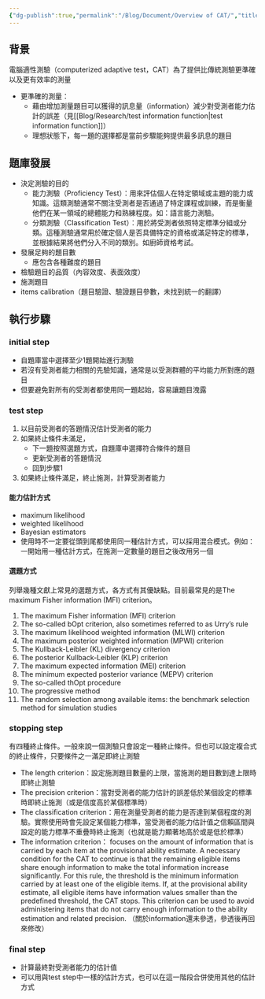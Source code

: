 ```yaml
---
{"dg-publish":true,"permalink":"/Blog/Document/Overview of CAT/","title":"電腦適性測驗概述","tags":["blog","CAT","adaptive_testing"],"created":"2023-08-17T00:00:00.000Z","updated":"2024-03-19T22:52"}
---
```



## 背景

電腦適性測驗（computerized adaptive test，CAT）為了提供比傳統測驗更準確以及更有效率的測量

- 更準確的測量：
  - 藉由增加測量題目可以獲得的訊息量（information）減少對受測者能力估計的誤差（見[[Blog/Research/test information function\|test information function]]）
  - 理想狀態下，每一題的選擇都是當前步驟能夠提供最多訊息的題目

## 題庫發展

- 決定測驗的目的
  - 能力測驗（Proficiency Test）：用來評估個人在特定領域或主題的能力或知識。這類測驗通常不關注受測者是否通過了特定課程或訓練，而是衡量他們在某一領域的總體能力和熟練程度。如：語言能力測驗。
  - 分類測驗（Classification Test）：用於將受測者依照特定標準分組或分類。這種測驗通常用於確定個人是否具備特定的資格或滿足特定的標準，並根據結果將他們分入不同的類別。如廚師資格考試。
- 發展足夠的題目數
  - 應包含各種難度的題目
- 檢驗題目的品質（內容效度、表面效度）
- 施測題目
- items calibration（題目驗證、驗證題目參數，未找到統一的翻譯）

## 執行步驟

<style> .container {font-family: sans-serif; text-align: center;} .button-wrapper button {z-index: 1;height: 40px; width: 100px; margin: 10px;padding: 5px;} .excalidraw .App-menu_top .buttonList { display: flex;} .excalidraw-wrapper { height: 800px; margin: 50px; position: relative;} :root[dir="ltr"] .excalidraw .layer-ui__wrapper .zen-mode-transition.App-menu_bottom--transition-left {transform: none;} </style><script src="https://cdn.jsdelivr.net/npm/react@17/umd/react.production.min.js"></script><script src="https://cdn.jsdelivr.net/npm/react-dom@17/umd/react-dom.production.min.js"></script><script type="text/javascript" src="https://cdn.jsdelivr.net/npm/@excalidraw/excalidraw@0/dist/excalidraw.production.min.js"></script><div id="CAT_process_stepsexcalidraw.md1"></div><script>(function(){const InitialData={"type":"excalidraw","version":2,"source":"https://github.com/zsviczian/obsidian-excalidraw-plugin/releases/tag/1.9.16","elements":[{"type":"rectangle","version":258,"versionNonce":936577672,"isDeleted":false,"id":"3DBSIjFqTssj68WNX_hhS","fillStyle":"hachure","strokeWidth":1,"strokeStyle":"solid","roughness":1,"opacity":100,"angle":0,"x":-510.01953125,"y":-35.296875,"strokeColor":"#1e1e1e","backgroundColor":"transparent","width":174,"height":87,"seed":2011189640,"groupIds":[],"frameId":null,"roundness":null,"boundElements":[{"type":"text","id":"XgbKWAjn"},{"id":"fOtLwpNuxM8fnyFRIJ-Hh","type":"arrow"}],"updated":1692254299132,"link":null,"locked":false},{"type":"text","version":325,"versionNonce":126857096,"isDeleted":false,"id":"XgbKWAjn","fillStyle":"hachure","strokeWidth":1,"strokeStyle":"solid","roughness":1,"opacity":100,"angle":0,"x":-493.01953125,"y":-16.796875,"strokeColor":"#1e1e1e","backgroundColor":"transparent","width":140,"height":50,"seed":170023928,"groupIds":[],"frameId":null,"roundness":null,"boundElements":[],"updated":1692254302839,"link":null,"locked":false,"fontSize":20,"fontFamily":1,"text":"選擇初始題目\n或題組開始測驗","rawText":"選擇初始題目\n或題組開始測驗","textAlign":"center","verticalAlign":"middle","containerId":"3DBSIjFqTssj68WNX_hhS","originalText":"選擇初始題目\n或題組開始測驗","lineHeight":1.25,"baseline":43},{"type":"rectangle","version":163,"versionNonce":97161464,"isDeleted":false,"id":"8xFr5rTGZkjlWS1QvgRyn","fillStyle":"hachure","strokeWidth":1,"strokeStyle":"solid","roughness":1,"opacity":100,"angle":0,"x":-223.55078125,"y":-34.88671875,"strokeColor":"#1e1e1e","backgroundColor":"transparent","width":174,"height":87,"seed":904113144,"groupIds":[],"frameId":null,"roundness":{"type":3},"boundElements":[{"type":"text","id":"nexiAgp9"},{"id":"fOtLwpNuxM8fnyFRIJ-Hh","type":"arrow"},{"id":"uPqmgC-xjBv80Z2VEEDGt","type":"arrow"},{"id":"17O3dJGb_rGfACTs6L6ok","type":"arrow"}],"updated":1692254231531,"link":null,"locked":false},{"type":"text","version":252,"versionNonce":1222724744,"isDeleted":false,"id":"nexiAgp9","fillStyle":"hachure","strokeWidth":1,"strokeStyle":"solid","roughness":1,"opacity":100,"angle":0,"x":-186.55078125,"y":-16.38671875,"strokeColor":"#1e1e1e","backgroundColor":"transparent","width":100,"height":50,"seed":1031499000,"groupIds":[],"frameId":null,"roundness":null,"boundElements":[],"updated":1692254118757,"link":null,"locked":false,"fontSize":20,"fontFamily":1,"text":"中途估計\n受測者能力","rawText":"中途估計\n受測者能力","textAlign":"center","verticalAlign":"middle","containerId":"8xFr5rTGZkjlWS1QvgRyn","originalText":"中途估計\n受測者能力","lineHeight":1.25,"baseline":43},{"type":"rectangle","version":295,"versionNonce":38227960,"isDeleted":false,"id":"UX0IbEqCEstbinR1EgWyq","fillStyle":"hachure","strokeWidth":1,"strokeStyle":"solid","roughness":1,"opacity":100,"angle":0,"x":-223.140625,"y":92.232421875,"strokeColor":"#1e1e1e","backgroundColor":"transparent","width":174,"height":87,"seed":956273032,"groupIds":[],"frameId":null,"roundness":{"type":3},"boundElements":[{"type":"text","id":"3ZPr4MsA"},{"id":"hzipr9q5ufaswa95qBgJA","type":"arrow"},{"id":"17O3dJGb_rGfACTs6L6ok","type":"arrow"}],"updated":1692254231531,"link":null,"locked":false},{"type":"text","version":416,"versionNonce":354910712,"isDeleted":false,"id":"3ZPr4MsA","fillStyle":"hachure","strokeWidth":1,"strokeStyle":"solid","roughness":1,"opacity":100,"angle":0,"x":-216.140625,"y":110.732421875,"strokeColor":"#1e1e1e","backgroundColor":"transparent","width":160,"height":50,"seed":1025777800,"groupIds":[],"frameId":null,"roundness":null,"boundElements":[],"updated":1692254054745,"link":null,"locked":false,"fontSize":20,"fontFamily":1,"text":"更新受測者的反應\n模式","rawText":"更新受測者的反應模式","textAlign":"center","verticalAlign":"middle","containerId":"UX0IbEqCEstbinR1EgWyq","originalText":"更新受測者的反應模式","lineHeight":1.25,"baseline":43},{"type":"rectangle","version":288,"versionNonce":541727480,"isDeleted":false,"id":"QIfRHqwYgnzFfMg0M5xBf","fillStyle":"hachure","strokeWidth":1,"strokeStyle":"solid","roughness":1,"opacity":100,"angle":0,"x":-223.140625,"y":219.3515625,"strokeColor":"#1e1e1e","backgroundColor":"transparent","width":174,"height":87,"seed":1524307960,"groupIds":[],"frameId":null,"roundness":{"type":3},"boundElements":[{"type":"text","id":"Iea3YzwP"},{"id":"VkZuWPTHWt7alpADH73zR","type":"arrow"},{"id":"hzipr9q5ufaswa95qBgJA","type":"arrow"}],"updated":1692254227920,"link":null,"locked":false},{"type":"text","version":451,"versionNonce":783180024,"isDeleted":false,"id":"Iea3YzwP","fillStyle":"hachure","strokeWidth":1,"strokeStyle":"solid","roughness":1,"opacity":100,"angle":0,"x":-186.140625,"y":237.8515625,"strokeColor":"#1e1e1e","backgroundColor":"transparent","width":100,"height":50,"seed":681924856,"groupIds":[],"frameId":null,"roundness":null,"boundElements":[],"updated":1692254049212,"link":null,"locked":false,"fontSize":20,"fontFamily":1,"text":"選擇下一題\n施測題目","rawText":"選擇下一題\n施測題目","textAlign":"center","verticalAlign":"middle","containerId":"QIfRHqwYgnzFfMg0M5xBf","originalText":"選擇下一題\n施測題目","lineHeight":1.25,"baseline":43},{"type":"rectangle","version":351,"versionNonce":825150600,"isDeleted":false,"id":"CPVMy6Fa30wjj8moGnC6D","fillStyle":"hachure","strokeWidth":1,"strokeStyle":"solid","roughness":1,"opacity":100,"angle":0,"x":338.6640625,"y":219.3515625,"strokeColor":"#1e1e1e","backgroundColor":"transparent","width":174,"height":87,"seed":994394872,"groupIds":[],"frameId":null,"roundness":null,"boundElements":[{"type":"text","id":"HNTwAmXH"},{"id":"z4E_JoYU2zDTEqWneFgm8","type":"arrow"}],"updated":1692254215558,"link":null,"locked":false},{"type":"text","version":561,"versionNonce":1573091832,"isDeleted":false,"id":"HNTwAmXH","fillStyle":"hachure","strokeWidth":1,"strokeStyle":"solid","roughness":1,"opacity":100,"angle":0,"x":375.6640625,"y":237.8515625,"strokeColor":"#1e1e1e","backgroundColor":"transparent","width":100,"height":50,"seed":1888625656,"groupIds":[],"frameId":null,"roundness":null,"boundElements":[],"updated":1692254106883,"link":null,"locked":false,"fontSize":20,"fontFamily":1,"text":"最終受測者\n能力估計","rawText":"最終受測者\n能力估計","textAlign":"center","verticalAlign":"middle","containerId":"CPVMy6Fa30wjj8moGnC6D","originalText":"最終受測者\n能力估計","lineHeight":1.25,"baseline":43},{"type":"diamond","version":222,"versionNonce":993272312,"isDeleted":false,"id":"5NjqqckoWG9rKvPBKqPJ-","fillStyle":"hachure","strokeWidth":1,"strokeStyle":"solid","roughness":1,"opacity":100,"angle":0,"x":49.26171875,"y":63.880859375,"strokeColor":"#1e1e1e","backgroundColor":"transparent","width":206,"height":143,"seed":1750665720,"groupIds":[],"frameId":null,"roundness":null,"boundElements":[{"type":"text","id":"iRaLLbi0"},{"id":"uPqmgC-xjBv80Z2VEEDGt","type":"arrow"},{"id":"VkZuWPTHWt7alpADH73zR","type":"arrow"},{"id":"4uhgDGLkV77JLjkF9pwER","type":"arrow"}],"updated":1692254203780,"link":null,"locked":false},{"type":"text","version":151,"versionNonce":1186674168,"isDeleted":false,"id":"iRaLLbi0","fillStyle":"hachure","strokeWidth":1,"strokeStyle":"solid","roughness":1,"opacity":100,"angle":0,"x":112.26171875,"y":110.630859375,"strokeColor":"#1e1e1e","backgroundColor":"transparent","width":80,"height":50,"seed":2120366840,"groupIds":[],"frameId":null,"roundness":null,"boundElements":[],"updated":1692254160490,"link":null,"locked":false,"fontSize":20,"fontFamily":1,"text":"滿足終止\n條件？","rawText":"滿足終止條件？","textAlign":"center","verticalAlign":"middle","containerId":"5NjqqckoWG9rKvPBKqPJ-","originalText":"滿足終止條件？","lineHeight":1.25,"baseline":43},{"type":"rectangle","version":478,"versionNonce":602914184,"isDeleted":false,"id":"zUQpZv7QicC47F9HH7rNg","fillStyle":"hachure","strokeWidth":1,"strokeStyle":"solid","roughness":1,"opacity":100,"angle":0,"x":338.25390625,"y":-34.88671875,"strokeColor":"#1e1e1e","backgroundColor":"transparent","width":174,"height":87,"seed":731753352,"groupIds":[],"frameId":null,"roundness":{"type":3},"boundElements":[{"type":"text","id":"eUEf7RdE"},{"id":"4uhgDGLkV77JLjkF9pwER","type":"arrow"},{"id":"z4E_JoYU2zDTEqWneFgm8","type":"arrow"}],"updated":1692254215558,"link":null,"locked":false},{"type":"text","version":661,"versionNonce":2132179848,"isDeleted":false,"id":"eUEf7RdE","fillStyle":"hachure","strokeWidth":1,"strokeStyle":"solid","roughness":1,"opacity":100,"angle":0,"x":385.25390625,"y":-3.88671875,"strokeColor":"#1e1e1e","backgroundColor":"transparent","width":80,"height":25,"seed":686750344,"groupIds":[],"frameId":null,"roundness":null,"boundElements":[],"updated":1692254118757,"link":null,"locked":false,"fontSize":20,"fontFamily":1,"text":"結束測驗","rawText":"結束測驗","textAlign":"center","verticalAlign":"middle","containerId":"zUQpZv7QicC47F9HH7rNg","originalText":"結束測驗","lineHeight":1.25,"baseline":18},{"type":"arrow","version":99,"versionNonce":875264184,"isDeleted":false,"id":"fOtLwpNuxM8fnyFRIJ-Hh","fillStyle":"hachure","strokeWidth":1,"strokeStyle":"solid","roughness":1,"opacity":100,"angle":0,"x":-328.2265625,"y":5.916116361249626,"strokeColor":"#1e1e1e","backgroundColor":"transparent","width":94.98437499999994,"height":0.8182953565270941,"seed":390923000,"groupIds":[],"frameId":null,"roundness":null,"boundElements":[],"updated":1692591706386,"link":null,"locked":false,"startBinding":{"elementId":"3DBSIjFqTssj68WNX_hhS","gap":7.79296875,"focus":-0.033228894294437476},"endBinding":{"elementId":"8xFr5rTGZkjlWS1QvgRyn","gap":9.69140625,"focus":0.09827141158493356},"lastCommittedPoint":null,"startArrowhead":null,"endArrowhead":"arrow","points":[[0,0],[94.98437499999994,-0.8182953565270941]]},{"type":"arrow","version":463,"versionNonce":1954011336,"isDeleted":false,"id":"uPqmgC-xjBv80Z2VEEDGt","fillStyle":"hachure","strokeWidth":1,"strokeStyle":"solid","roughness":1,"opacity":100,"angle":0,"x":-34.26953125,"y":-0.9369717006545422,"strokeColor":"#1e1e1e","backgroundColor":"transparent","width":183.2762507488261,"height":61.7762195637623,"seed":2074366856,"groupIds":[],"frameId":null,"roundness":null,"boundElements":[],"updated":1692591706408,"link":null,"locked":false,"startBinding":{"elementId":"8xFr5rTGZkjlWS1QvgRyn","gap":15.28125,"focus":-0.18961166172656496},"endBinding":{"elementId":"5NjqqckoWG9rKvPBKqPJ-","gap":5.981838598120589,"focus":0.0036633324406616353},"lastCommittedPoint":null,"startArrowhead":null,"endArrowhead":"arrow","points":[[0,0],[180.34375,-1.9770907993454578],[183.2762507488261,59.799128764416835]]},{"type":"arrow","version":195,"versionNonce":304412600,"isDeleted":false,"id":"VkZuWPTHWt7alpADH73zR","fillStyle":"hachure","strokeWidth":1,"strokeStyle":"solid","roughness":1,"opacity":100,"angle":0,"x":156.2938046180277,"y":215.68694751414407,"strokeColor":"#1e1e1e","backgroundColor":"transparent","width":193.1953125,"height":56.996646235855934,"seed":1929462776,"groupIds":[],"frameId":null,"roundness":null,"boundElements":[{"type":"text","id":"3LbOfWmB"}],"updated":1692591706408,"link":null,"locked":false,"startBinding":{"elementId":"5NjqqckoWG9rKvPBKqPJ-","gap":9.685293220213964,"focus":-0.008967390340740322},"endBinding":{"elementId":"QIfRHqwYgnzFfMg0M5xBf","gap":14.4453125,"focus":0.08682529012151195},"lastCommittedPoint":null,"startArrowhead":null,"endArrowhead":"arrow","points":[[0,0],[2.206195381972293,56.996646235855934],[-190.9891171180277,53.125552485855934]]},{"type":"text","version":5,"versionNonce":855217288,"isDeleted":false,"id":"3LbOfWmB","fillStyle":"hachure","strokeWidth":1,"strokeStyle":"solid","roughness":1,"opacity":100,"angle":0,"x":148.5,"y":260.18359375,"strokeColor":"#1e1e1e","backgroundColor":"transparent","width":20,"height":25,"seed":1725846776,"groupIds":[],"frameId":null,"roundness":null,"boundElements":[],"updated":1692254253068,"link":null,"locked":false,"fontSize":20,"fontFamily":1,"text":"否","rawText":"否","textAlign":"center","verticalAlign":"middle","containerId":"VkZuWPTHWt7alpADH73zR","originalText":"否","lineHeight":1.25,"baseline":18},{"type":"arrow","version":279,"versionNonce":1662861496,"isDeleted":false,"id":"4uhgDGLkV77JLjkF9pwER","fillStyle":"hachure","strokeWidth":1,"strokeStyle":"solid","roughness":1,"opacity":100,"angle":0,"x":263.56569936523584,"y":135.380859375,"strokeColor":"#1e1e1e","backgroundColor":"transparent","width":68.25070688476416,"height":134.169921875,"seed":1971633032,"groupIds":[],"frameId":null,"roundness":null,"boundElements":[{"type":"text","id":"Giqp34Fd"}],"updated":1692591706411,"link":null,"locked":false,"startBinding":{"elementId":"5NjqqckoWG9rKvPBKqPJ-","gap":7.747782840381291,"focus":1.080621171021707},"endBinding":{"elementId":"zUQpZv7QicC47F9HH7rNg","gap":6.4375,"focus":0.09381377056129639},"lastCommittedPoint":null,"startArrowhead":null,"endArrowhead":"arrow","points":[[0,0],[0.8874256347641563,-134.169921875],[68.25070688476416,-132.845703125]]},{"type":"text","version":5,"versionNonce":703008904,"isDeleted":false,"id":"Giqp34Fd","fillStyle":"hachure","strokeWidth":1,"strokeStyle":"solid","roughness":1,"opacity":100,"angle":0,"x":254.453125,"y":-11.2890625,"strokeColor":"#1e1e1e","backgroundColor":"transparent","width":20,"height":25,"seed":233838840,"groupIds":[],"frameId":null,"roundness":null,"boundElements":[],"updated":1692254257846,"link":null,"locked":false,"fontSize":20,"fontFamily":1,"text":"是","rawText":"是","textAlign":"center","verticalAlign":"middle","containerId":"4uhgDGLkV77JLjkF9pwER","originalText":"是","lineHeight":1.25,"baseline":18},{"type":"arrow","version":129,"versionNonce":1612999096,"isDeleted":false,"id":"z4E_JoYU2zDTEqWneFgm8","fillStyle":"hachure","strokeWidth":1,"strokeStyle":"solid","roughness":1,"opacity":100,"angle":0,"x":427.2734375,"y":62.6953125,"strokeColor":"#1e1e1e","backgroundColor":"transparent","width":3.96875,"height":149.27734375,"seed":378155912,"groupIds":[],"frameId":null,"roundness":null,"boundElements":[],"updated":1692591706411,"link":null,"locked":false,"startBinding":{"elementId":"zUQpZv7QicC47F9HH7rNg","gap":10.58203125,"focus":-0.006598306975702165},"endBinding":{"elementId":"CPVMy6Fa30wjj8moGnC6D","gap":7.37890625,"focus":0.07861941197589362},"lastCommittedPoint":null,"startArrowhead":null,"endArrowhead":"arrow","points":[[0,0],[3.96875,149.27734375]]},{"type":"arrow","version":74,"versionNonce":290522552,"isDeleted":false,"id":"hzipr9q5ufaswa95qBgJA","fillStyle":"hachure","strokeWidth":1,"strokeStyle":"solid","roughness":1,"opacity":100,"angle":0,"x":-133.51171875,"y":212.2421875,"strokeColor":"#1e1e1e","backgroundColor":"transparent","width":1.6580934042132753,"height":32.009765625,"seed":28572552,"groupIds":[],"frameId":null,"roundness":null,"boundElements":[],"updated":1692591706402,"link":null,"locked":false,"startBinding":{"elementId":"QIfRHqwYgnzFfMg0M5xBf","gap":7.109375,"focus":0.05882643194522213},"endBinding":{"elementId":"UX0IbEqCEstbinR1EgWyq","gap":1,"focus":0.014949252207708522},"lastCommittedPoint":null,"startArrowhead":null,"endArrowhead":"arrow","points":[[0,0],[-1.6580934042132753,-32.009765625]]},{"type":"arrow","version":60,"versionNonce":1858446280,"isDeleted":false,"id":"17O3dJGb_rGfACTs6L6ok","fillStyle":"hachure","strokeWidth":1,"strokeStyle":"solid","roughness":1,"opacity":100,"angle":0,"x":-137.1328125,"y":85.92578125,"strokeColor":"#1e1e1e","backgroundColor":"transparent","width":0.828125,"height":32.56640625,"seed":260824968,"groupIds":[],"frameId":null,"roundness":null,"boundElements":[],"updated":1692591706397,"link":null,"locked":false,"startBinding":{"elementId":"UX0IbEqCEstbinR1EgWyq","gap":6.306640625,"focus":0.0031137004265248632},"endBinding":{"elementId":"8xFr5rTGZkjlWS1QvgRyn","gap":1.24609375,"focus":0.028919617191211923},"lastCommittedPoint":null,"startArrowhead":null,"endArrowhead":"arrow","points":[[0,0],[-0.828125,-32.56640625]]},{"type":"line","version":125,"versionNonce":971494648,"isDeleted":false,"id":"6jDzi7PCYa2N3XbQkP8Oz","fillStyle":"hachure","strokeWidth":2,"strokeStyle":"solid","roughness":2,"opacity":100,"angle":0,"x":-321.7109375,"y":-73.93972412313639,"strokeColor":"#1971c2","backgroundColor":"transparent","width":209.515625,"height":0.78125,"seed":1236232440,"groupIds":["X6pww9u8jvjy2bQmX-ec1"],"frameId":null,"roundness":null,"boundElements":[],"updated":1692254439132,"link":null,"locked":false,"startBinding":null,"endBinding":null,"lastCommittedPoint":null,"startArrowhead":null,"endArrowhead":null,"points":[[0,0],[-209.515625,0.78125]]},{"type":"text","version":42,"versionNonce":1016397512,"isDeleted":false,"id":"NCTNJjJ3","fillStyle":"hachure","strokeWidth":2,"strokeStyle":"solid","roughness":2,"opacity":100,"angle":0,"x":-491.5625,"y":-110.98659912313639,"strokeColor":"#1971c2","backgroundColor":"transparent","width":133.39987182617188,"height":25,"seed":1590178184,"groupIds":["X6pww9u8jvjy2bQmX-ec1"],"frameId":null,"roundness":null,"boundElements":[],"updated":1692687727476,"link":null,"locked":false,"fontSize":20,"fontFamily":1,"text":"Starting step","rawText":"Starting step","textAlign":"left","verticalAlign":"top","containerId":null,"originalText":"Starting step","lineHeight":1.25,"baseline":18},{"type":"line","version":244,"versionNonce":1628599800,"isDeleted":false,"id":"4SI6K8wst2bz5_iFD5A1v","fillStyle":"hachure","strokeWidth":2,"strokeStyle":"solid","roughness":2,"opacity":100,"angle":0,"x":-25.842207675576446,"y":-73.52956787313639,"strokeColor":"#1971c2","backgroundColor":"transparent","width":209.515625,"height":0.78125,"seed":1504073720,"groupIds":["3U4ybB5QVHXyWS3g5f9gc"],"frameId":null,"roundness":null,"boundElements":[],"updated":1692254439132,"link":null,"locked":false,"startBinding":null,"endBinding":null,"lastCommittedPoint":null,"startArrowhead":null,"endArrowhead":null,"points":[[0,0],[-209.515625,0.78125]]},{"type":"text","version":174,"versionNonce":1112879544,"isDeleted":false,"id":"RkfqbV2O","fillStyle":"hachure","strokeWidth":2,"strokeStyle":"solid","roughness":2,"opacity":100,"angle":0,"x":-195.69377017557645,"y":-110.98659912313639,"strokeColor":"#1971c2","backgroundColor":"transparent","width":102.139892578125,"height":25,"seed":738760952,"groupIds":["3U4ybB5QVHXyWS3g5f9gc"],"frameId":null,"roundness":null,"boundElements":[],"updated":1692687727476,"link":null,"locked":false,"fontSize":20,"fontFamily":1,"text":"Test step","rawText":"Test step","textAlign":"left","verticalAlign":"top","containerId":null,"originalText":"Test step","lineHeight":1.25,"baseline":18},{"type":"line","version":247,"versionNonce":1816196856,"isDeleted":false,"id":"TrMRXvSUdmKAckm-1khEM","fillStyle":"hachure","strokeWidth":2,"strokeStyle":"solid","roughness":2,"opacity":100,"angle":0,"x":240.01398051136448,"y":-73.52956787313639,"strokeColor":"#1971c2","backgroundColor":"transparent","width":209.515625,"height":0.78125,"seed":1040366472,"groupIds":["hE5qoJyIEkXE_TC34eO5v"],"frameId":null,"roundness":null,"boundElements":[],"updated":1692254439132,"link":null,"locked":false,"startBinding":null,"endBinding":null,"lastCommittedPoint":null,"startArrowhead":null,"endArrowhead":null,"points":[[0,0],[-209.515625,0.78125]]},{"type":"text","version":178,"versionNonce":505013704,"isDeleted":false,"id":"qpyf4Qi1","fillStyle":"hachure","strokeWidth":2,"strokeStyle":"solid","roughness":2,"opacity":100,"angle":0,"x":70.16241801136448,"y":-110.98659912313639,"strokeColor":"#1971c2","backgroundColor":"transparent","width":130.95985412597656,"height":25,"seed":1278347912,"groupIds":["hE5qoJyIEkXE_TC34eO5v"],"frameId":null,"roundness":null,"boundElements":[],"updated":1692687727476,"link":null,"locked":false,"fontSize":20,"fontFamily":1,"text":"Stopping step","rawText":"Stopping step","textAlign":"left","verticalAlign":"top","containerId":null,"originalText":"Stopping step","lineHeight":1.25,"baseline":18},{"type":"line","version":248,"versionNonce":1878480888,"isDeleted":false,"id":"sSB4ZBLYFkukAlgKGnRLZ","fillStyle":"hachure","strokeWidth":2,"strokeStyle":"solid","roughness":2,"opacity":100,"angle":0,"x":529.1936680113645,"y":-73.52956787313639,"strokeColor":"#1971c2","backgroundColor":"transparent","width":209.515625,"height":0.78125,"seed":964586888,"groupIds":["Lzkjw22p-rCgdXKkQ9Wbc"],"frameId":null,"roundness":null,"boundElements":[],"updated":1692254439132,"link":null,"locked":false,"startBinding":null,"endBinding":null,"lastCommittedPoint":null,"startArrowhead":null,"endArrowhead":null,"points":[[0,0],[-209.515625,0.78125]]},{"type":"text","version":177,"versionNonce":1429617336,"isDeleted":false,"id":"bmiKkEKU","fillStyle":"hachure","strokeWidth":2,"strokeStyle":"solid","roughness":2,"opacity":100,"angle":0,"x":359.3421055113645,"y":-110.98659912313639,"strokeColor":"#1971c2","backgroundColor":"transparent","width":96.75991821289062,"height":25,"seed":23559304,"groupIds":["Lzkjw22p-rCgdXKkQ9Wbc"],"frameId":null,"roundness":null,"boundElements":[],"updated":1692687727476,"link":null,"locked":false,"fontSize":20,"fontFamily":1,"text":"Final step","rawText":"Final step","textAlign":"left","verticalAlign":"top","containerId":null,"originalText":"Final step","lineHeight":1.25,"baseline":18}],"appState":{"theme":"light","viewBackgroundColor":"#ffffff","currentItemStrokeColor":"#1971c2","currentItemBackgroundColor":"transparent","currentItemFillStyle":"hachure","currentItemStrokeWidth":2,"currentItemStrokeStyle":"solid","currentItemRoughness":2,"currentItemOpacity":100,"currentItemFontFamily":1,"currentItemFontSize":20,"currentItemTextAlign":"left","currentItemStartArrowhead":null,"currentItemEndArrowhead":"arrow","scrollX":566.051783913164,"scrollY":222.01448800853788,"zoom":{"value":1},"currentItemRoundness":"sharp","gridSize":null,"currentStrokeOptions":null,"previousGridSize":null,"frameRendering":{"enabled":true,"clip":true,"name":true,"outline":true}},"files":{}};InitialData.scrollToContent=true;App=()=>{const e=React.useRef(null),t=React.useRef(null),[n,i]=React.useState({width:void 0,height:void 0});return React.useEffect(()=>{i({width:t.current.getBoundingClientRect().width,height:t.current.getBoundingClientRect().height});const e=()=>{i({width:t.current.getBoundingClientRect().width,height:t.current.getBoundingClientRect().height})};return window.addEventListener("resize",e),()=>window.removeEventListener("resize",e)},[t]),React.createElement(React.Fragment,null,React.createElement("div",{className:"excalidraw-wrapper",ref:t},React.createElement(ExcalidrawLib.Excalidraw,{ref:e,width:n.width,height:n.height,initialData:InitialData,viewModeEnabled:!0,zenModeEnabled:!0,gridModeEnabled:!1})))},excalidrawWrapper=document.getElementById("CAT_process_stepsexcalidraw.md1");ReactDOM.render(React.createElement(App),excalidrawWrapper);})();</script>

### initial step

- 自題庫當中選擇至少1題開始進行測驗
- 若沒有受測者能力相關的先驗知識，通常是以受測群體的平均能力所對應的題目
- 但要避免對所有的受測者都使用同一題起始，容易讓題目洩露

### test step

1. 以目前受測者的答題情況估計受測者的能力
2. 如果終止條件未滿足，
   - 下一題按照選題方式，自題庫中選擇符合條件的題目
   - 更新受測者的答題情況
   - 回到步驟1
3. 如果終止條件滿足，終止施測，計算受測者能力

#### 能力估計方式

- maximum likelihood
- weighted likelihood
- Bayesian estimators
- 使用時不一定要從頭到尾都使用同一種估計方式，可以採用混合模式。例如：一開始用一種估計方式，在施測一定數量的題目之後改用另一個

#### 選題方式

列舉幾種文獻上常見的選題方式，各方式有其優缺點。目前最常見的是The maximum Fisher information (MFI) criterion。

1. The maximum Fisher information (MFI) criterion
2. The so-called bOpt criterion, also sometimes referred to as Urry’s rule
3. The maximum likelihood weighted information (MLWI) criterion
4. The maximum posterior weighted information (MPWI) criterion
5. The Kullback-Leibler (KL) divergency criterion
6. The posterior Kullback-Leibler (KLP) criterion
7. The maximum expected information (MEI) criterion
8. The minimum expected posterior variance (MEPV) criterion
9. The so-called thOpt procedure
10. The progressive method
11. The random selection among available items: the benchmark selection method for simulation studies

### stopping step

有四種終止條件。一般來說一個測驗只會設定一種終止條件。但也可以設定複合式的終止條件，只要條件之一滿足即終止測驗

- The length criterion：設定施測題目數量的上限，當施測的題目數到達上限時即終止測驗
- The precision criterion：當對受測者的能力估計的誤差低於某個設定的標準時即終止施測（或是信度高於某個標準時）
- The classification criterion：用在測量受測者的能力是否達到某個程度的測驗。實際使用時會先設定某個能力標準，當受測者的能力估計值之信賴區間與設定的能力標準不重疊時終止施測（也就是能力顯著地高於或是低於標準）
- The information criterion： focuses on the amount of information that is carried by each item at the provisional ability estimate. A necessary condition for the CAT to continue is that the remaining eligible items share enough information to make the total information increase significantly. For this rule, the threshold is the minimum information carried by at least one of the eligible items. If, at the provisional ability estimate, all eligible items have information values smaller than the predefined threshold, the CAT stops. This criterion can be used to avoid administering items that do not carry enough information to the ability estimation and related precision. （關於information還未參透，參透後再回來修改）

### final step

- 計算最終對受測者能力的估計值
- 可以用與test step中一樣的估計方式，也可以在這一階段合併使用其他的估計方式

 
